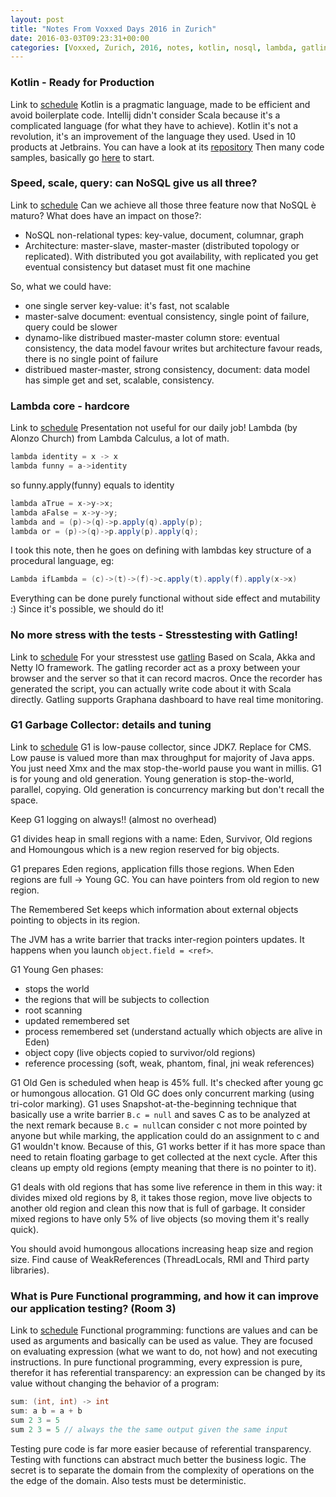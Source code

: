 ```yaml
---
layout: post
title: "Notes From Voxxed Days 2016 in Zurich"
date: 2016-03-03T09:23:31+00:00
categories: [Voxxed, Zurich, 2016, notes, kotlin, nosql, lambda, gatling, gc]
---
```

### Kotlin - Ready for Production
Link to [schedule](https://cfp-vdz.exteso.com/program/talk/CPG-0115/Kotlin____Ready_for_production.html)
Kotlin is a pragmatic language, made to be efficient and avoid boilerplate code.
Intellij didn't consider Scala because it's a complicated language (for what they have to achieve).
Kotlin it's not a revolution, it's an improvement of the language they used.
Used in 10 products at Jetbrains.
You can have a look at its [repository](https://github.com/JetBrains/kotlin)
Then many code samples, basically go [here](https://kotlinlang.org/docs/tutorials/getting-started.html) to start.

### Speed, scale, query: can NoSQL give us all three?
Link to [schedule](https://cfp-vdz.exteso.com/program/talk/DXU-9635/Speed__scale__query__can_NoSQL_give_us_all_three_.html)
Can we achieve all those three feature now that NoSQL è maturo?
What does have an impact on those?:
- NoSQL non-relational types: key-value, document, columnar, graph
- Architecture: master-slave, master-master (distributed topology or replicated). With distributed you got availability, with replicated you get eventual consistency but dataset must fit one machine

So, what we could have:
- one single server key-value: it's fast, not scalable
- master-salve document: eventual consistency, single point of failure, query could be slower
- dynamo-like distribued master-master column store: eventual consistency, the data model favour writes but architecture favour reads, there is no single point of failure
- distribued master-master, strong consistency, document: data model has simple get and set, scalable, consistency.

### Lambda core - hardcore
Link to [schedule](https://cfp-vdz.exteso.com/program/talk/WCB-3457/Lambda_core___hardcore.html)
Presentation not useful for our daily job!
Lambda (by Alonzo Church) from Lambda Calculus, a lot of math.

~~~~~~~~ java
lambda identity = x -> x
lambda funny = a->identity
~~~~~~~~

so funny.apply(funny) equals to identity

~~~~~~~~ java
lambda aTrue = x->y->x;
lambda aFalse = x->y->y;
lambda and = (p)->(q)->p.apply(q).apply(p);
lambda or = (p)->(q)->p.apply(p).apply(q);
~~~~~~~~

I took this note, then he goes on defining with lambdas key structure of a procedural language, eg:

~~~~~~~~ java
Lambda ifLambda = (c)->(t)->(f)->c.apply(t).apply(f).apply(x->x)
~~~~~~~~

Everything can be done purely functional without side effect and mutability :)
Since it's possible, we should do it!

### No more stress with the tests - Stresstesting with Gatling!
Link to [schedule](https://cfp-vdz.exteso.com/program/talk/BED-0378/No_more_stress_with_the_tests___Stresstesting_with_Gatling_.html)
For your stresstest use [gatling](http://gatling.io)
Based on Scala, Akka and Netty IO framework.
The gatling recorder act as a proxy between your browser and the server so that it can record macros.
Once the recorder has generated the script, you can actually write code about it with Scala directly.
Gatling supports Graphana dashboard to have real time monitoring.

### G1 Garbage Collector: details and tuning
Link to [schedule](https://cfp-vdz.exteso.com/program/talk/NSP-4199/G1_Garbage_Collector__details_and_tuning.html)
G1 is low-pause collector, since JDK7. Replace for CMS.
Low pause is valued more than max throughput for majority of Java apps.
You just need Xmx and the max stop-the-world pause you want in millis.
G1 is for young and old generation.
Young generation is stop-the-world, parallel, copying.
Old generation is concurrency marking but don't recall the space.

Keep G1 logging on always!! (almost no overhead)

G1 divides heap in small regions with a name: Eden, Survivor, Old regions and Homoungous which is a new region reserved for big objects.

G1 prepares Eden regions, application fills those regions. When Eden regions are full -> Young GC.
You can have pointers from old region to new region.

The Remembered Set keeps which information about external objects pointing to objects in its region.

The JVM has a write barrier that tracks inter-region pointers updates. It happens when you launch `object.field = <ref>`.

G1 Young Gen phases:
- stops the world
- the regions that will be subjects to collection
- root scanning
- updated remembered set
- process remembered set (understand actually which objects are alive in Eden)
- object copy (live objects copied to survivor/old regions)
- reference processing (soft, weak, phantom, final, jni weak references)

G1 Old Gen is scheduled when heap is 45% full. It's checked after young gc or humongous allocation.
G1 Old GC does only concurrent marking (using tri-color marking).
G1 uses Snapshot-at-the-beginning technique that basically use a write barrier `B.c = null` and saves C as to be analyzed at the next remark because `B.c = null`can consider c not more pointed by anyone but while marking, the application could do an assignment to c and G1 wouldn't know. Because of this, G1 works better if it has more space than need to retain floating garbage to get collected at the next cycle.
After this cleans up empty old regions (empty meaning that there is no pointer to it).

G1 deals with old regions that has some live reference in them in this way: it divides mixed old regions by 8, it takes those region, move live objects to another old region and clean this now that is full of garbage. It consider mixed regions to have only 5% of live objects (so moving them it's really quick).

You should avoid humongous allocations increasing heap size and region size.
Find cause of WeakReferences (ThreadLocals, RMI and Third party libraries).

### What is Pure Functional programming, and how it can improve our application testing? (Room 3)
Link to [schedule](https://cfp-vdz.exteso.com/program/talk/FPX-6471/What_is_Pure_Functional_programming__and_how_it_can_improve_our_application_testing_.html)
Functional programming: functions are values and can be used as arguments and basically can be used as value. They are focused on evaluating expression (what we want to do, not how) and not executing instructions.
In pure functional programming, every expression is pure, therefor it has referential transparency: an expression can be changed by its value without changing the behavior of a program:

~~~~~~~~ java
sum: (int, int) -> int
sum: a b = a + b
sum 2 3 = 5
sum 2 3 = 5 // always the the same output given the same input
~~~~~~~~

Testing pure code is far more easier because of referential transparency.
Testing with functions can abstract much better the business logic.
The secret is to separate the domain from the complexity of operations on the the edge of the domain.
Also tests must be deterministic.
